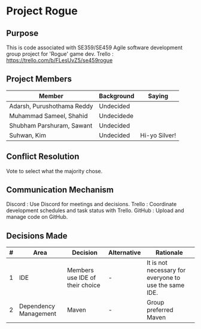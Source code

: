 # Project Rogue

## Purpose

This is code associated with SE359/SE459 Agile software development group project for 'Rogue' game dev.
Trello : https://trello.com/b/FLesUvZ5/se459rogue

## Project Members

| Member | Background | Saying        |
| ------ | ---- |---------------|
| Adarsh, Purushothama Reddy | Undecided |               |
| Muhammad Sameel, Shahid | Undecidede |               |
| Shubham Parshuram, Sawant | Undecided |               |
| Suhwan, Kim | Undecided | Hi-yo Silver! |

## Conflict Resolution

Vote to select what the majority chose.

## Communication Mechanism

Discord : Use Discord for meetings and decisions.
Trello : Coordinate development schedules and task status with Trello.
GitHub : Upload and manage code on GitHub.

## Decisions Made

| # | Area                  | Decision                        | Alternative | Rationale                                             |
|---|-----------------------|---------------------------------|-------------|-------------------------------------------------------|
| 1 | IDE                   | Members use IDE of their choice | -           | It is not necessary for everyone to use the same IDE. |
| 2 | Dependency Management | Maven                           | -           | Group preferred Maven                                 |

